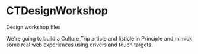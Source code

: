 # CTDesignWorkshop
Design workshop files

We're going to build a Culture Trip article and listicle in Principle and mimick some real web experiences using drivers and touch targets.
